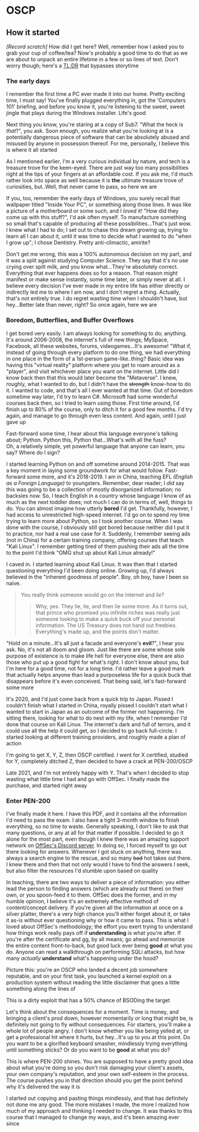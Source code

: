 # OSCP

## How it started

_[Record scratch]_ How did I get here? Well, remember how I asked you to grab your cup of coffee/tea? Now's probably a good time to do that as we are about to unpack an entire lifetime in a few or so lines of text. Don't worry though; here's a [TL;DR](#enter-pen-200) that bypasses storytime 

### The early days

I remember the first time a PC ever made it into our home. Pretty exciting time, I must say! You've finally plugged everything in, got the 'Computers 101' briefing, and before you know it, you're listening to the sweet, sweet jingle that plays during the Windows installer. Life's good

Next thing you know, you're staring at a copy of Sub7. "What the heck is _that_?", you ask. Soon enough, you realize what you're looking at is a potentially dangerous piece of software that can be absolutely abused and misused by anyone in possession thereof. For me, personally, I believe this is where it all started

As I mentioned earlier, I'm a very curious individual by nature, and tech is a treasure trove for the keen-eyed. There are just way too many possibilities right at the tips of your fingers at an affordable cost. If you ask me, I'd much rather look into space as well because it is __the__ ultimate treasure trove of curiosities, but..Well, that never came to pass, so here we are

If you, too, remember the early days of Windows, you surely recall that wallpaper titled "Inside Your PC", or something along those lines. It was like a picture of a motherboard or some such, and I _loved_ it! "How did they come up with this stuff?", I'd ask often myself. To manufacture something so small that's capable of producing all these possibilities...That's just wow. I knew what I had to do; I set out to chase this dream growing up, trying to learn all I can about it, until it was time to decide what I wanted to do "when I grow up"; I chose Dentistry. Pretty anti-climactic, amirite?

Don't get me wrong, this was a 100% autonomous decision on my part, and it was a split against studying Computer Science. They say that it's no use crying over spilt milk, and you know what...They're absolutely correct. Everything that ever happens does so for a reason. That reason might manifest or make sense instantly, some time later, or simply never at all. I believe every decision I've ever made in my entire life has either directly or indirectly led me to where I am now, and I don't regret a thing. Actually, that's not entirely true. I do regret wasting time when I shouldn't have, but hey...Better late than never, right? So once again, here we are

### Boredom, Butterflies, and Buffer Overflows

I get bored very easily. I am always looking for something to do; anything. It's around 2006-2008, the internet's full of new things; MySpace, Facebook, all these websites, forums, videogames...It's awesome! "What if, instead of going through every platform to do one thing, we had everything in one place in the form of a 1st-person game-like..thing? Basic idea was having this "virtual reality" platform where you get to roam around as a "player", and visit whichever place you want on the internet. Little did I know back then that this would later become the "Metaverse". I knew, roughly, what I wanted to do, but I didn't have the ~~strength~~ know-how to do it. I wanted to code, and that's all I ever wanted at that time. Out of boredom sometime way later, I'd try to learn C#. Microsoft had some wonderful courses back then, so I tried to learn using those. First time around, I'd finish up to 80% of the course, only to ditch it for a good few months. I'd try again, and manage to go through even less content. And again, until I just gave up

Fast-forward some time, I hear about this language everyone's talking about; Python. Python this, Python that...What's with all the fuss?\
Oh, a relatively simple, yet powerful language that anyone can learn, you say? Where do I sign?

I started learning Python on and off sometime around 2014-2015. That was a key moment in laying some groundwork for what would follow. Fast-forward some more, and it's 2018-2019. I am in China, teaching EFL _(English as a Foreign Language)_ to youngsters. Remember, dear reader; I _did_ say this was going to be a collection of mostly disorganized information; no backsies now. So, I teach English in a country whose language I know of as much as the next toddler does; not much I can do in terms of, well, things to do. You can almost imagine how utterly __bored__ I'd get. Thankfully, however, I had access to unrestricted high-speed internet. I'd go on to spend my time trying to learn more about Python, so I took another course. When I was done with the course, I obviously still got bored because neither did I put it to practice, nor had a real use case for it. Suddenly, I remember seeing ads (not in China) for a certain training company, offering courses that teach "Kali Linux". I remember getting tired of them pushing their ads all the time to the point I'd think "OMG shut up about Kali Linux already!"

I caved in. I started learning about Kali Linux. It was then that I started questioning everything I'd been doing online. Growing up, I'd always believed in the "inherent goodness of people". Boy, oh boy, have I been so naive.

> You really think someone would go on the internet and _lie_?
>> Why, yes. They lie, lie, and then lie some more. As it turns out, that prince who promised you infinite riches was really just someone looking to make a quick buck off your personal information. The US Treasury does not hand out freebies. Everything's made up, and the points don't matter.

"Hold on a minute...It's all just a facade and everyone's __evil__?", I hear you ask. No, it's not all doom and gloom. Just like there are some whose sole purpose of existence is to make life hell for everyone else, there are also those who put up a good fight for what's right. I don't know about you, but I'm here for a good time, not for a long time. I'd rather leave a good mark that actually helps anyone than lead a purposeless life for a quick buck that disappears before it's even conceived. That being said, let's fast-forward some more

It's 2020, and I'd just come back from a quick trip to Japan. Pissed I couldn't finish what I started in China, royally pissed I couldn't start what I wanted to start in Japan as an outcome of the former not happening. I'm sitting there, looking for what to do next with my life, when I remember I'd done that course on Kali Linux. The internet's dark and full of terrors, and it could use all the help it could get, so I decided to go back full-circle. I started looking at different training providers, and roughly made a plan of action

I'm going to get X, Y, Z, then OSCP certified. I went for X certified, studied for Y, completely ditched Z, then decided to have a crack at PEN-200/OSCP

Late 2021, and I'm not entirely happy with Y. That's when I decided to stop wasting what little time I had and go with OffSec. I finally made the purchase, and started right away

### Enter PEN-200

I've finally made it here. I have this PDF, and it contains all the information I'd need to pass the exam. I also have a tight 3-month window to finish everything, so no time to waste. Generally speaking, I don't like to ask that many questions, or any at all for that matter if possible. I decided to go it alone for the most part, even though I knew there was an amazing support network on [OffSec's Discord server](https://offs.ec/discord). In doing so, I forced myself to go out there looking for answers. Whenever I got stuck on anything, there was always a search engine to the rescue, and so many ~~bad~~ hot takes out there. I knew there and then that not only would I have to find the answers I seek, but also filter the resources I'd stumble upon based on quality

In teaching, there are two ways to deliver a piece of information: you either lead the person to finding answers (which are already out there) on their own, or you spoon-feed it to them. OffSec does the former, and in my humble opinion, I believe it's an extremely effective method of content/concept delivery. If you're given all the information at once on a silver platter, there's a very high chance you'll either forget about it, or take it as-is without ever questioning why or how it came to pass. This is what I loved about OffSec's methodology; the effort you exert trying to understand how things work really pays off if __understanding__ is what you're after. If you're after the certificate and gg, by all means; go ahead and memorize the entire content front-to-back, but good luck ever being __good__ at what you do. Anyone can read a walkthrough on performing SQLi attacks, but how many _actually_ __understand__ what's happening under the hood?

Picture this: you're an OSCP who landed a decent job somewhere reputable, and on your first task, you launched a kernel exploit on a production system without reading the little disclaimer that goes a little something along the lines of

<div class="warning">
This is a dirty exploit that has a 50% chance of BSODing the target
</div>

Let's think about the consequences for a moment. Time is money, and bringing a client's prod down, however momentarily or long that might be, is definitely not going to fly without consequences. For starters, you'll make a whole lot of people angry. I don't know whether you like being yelled at, or get a professional hit where it hurts, but hey...It's up to you at this point. Do you want to be a glorified keyboard smasher, mindlessly trying everything until something sticks? Or do you want to be __good__ at what you do?

This is where PEN-200 shines. You are supposed to have a pretty good idea about what you're doing so you don't risk damaging your client's assets, your own company's reputation, and your own self-esteem in the process. The course pushes you in that direction should you get the point behind why it's delivered the way it is

I started out copying and pasting things mindlessly, and that has definitely not done me any good. The more mistakes I made, the more I realized how much of my approach and thinking I needed to change. It was thanks to this course that I managed to change my ways, and it's been amazing ever since
